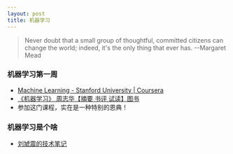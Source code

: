 ```yaml
---
layout: post
title: 机器学习 
---
```


> Never doubt that a small group of thoughtful, committed citizens can change the world;
indeed, it's the only thing that ever has.  --Margaret Mead

### 机器学习第一周
- [Machine Learning - Stanford University | Coursera](https://www.coursera.org/learn/machine-learning/home/welcome)
- [《机器学习》 周志华【摘要 书评 试读】图书](http://www.amazon.cn/%E6%9C%BA%E5%99%A8%E5%AD%A6%E4%B9%A0-%E5%91%A8%E5%BF%97%E5%8D%8E/dp/B01ARKEV1G/ref=sr_1_1?ie=UTF8&qid=1457496095&sr=8-1&keywords=%E6%9C%BA%E5%99%A8%E5%AD%A6%E4%B9%A0)
- 参加这门课程，实在是一种特别的恩典！

### 机器学习是个啥
- [刘虓震的技术笔记](刘虓震的技术笔记)
